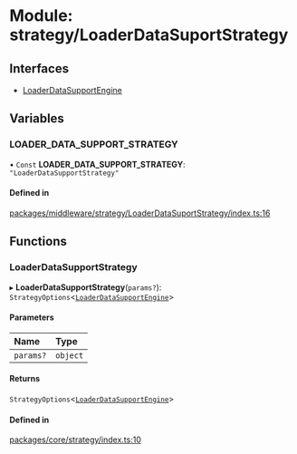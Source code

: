 # Module: strategy/LoaderDataSuportStrategy

## Interfaces

- [LoaderDataSupportEngine](../interfaces/strategy_LoaderDataSuportStrategy.LoaderDataSupportEngine.md)

## Variables

### LOADER\_DATA\_SUPPORT\_STRATEGY

• `Const` **LOADER\_DATA\_SUPPORT\_STRATEGY**: ``"LoaderDataSupportStrategy"``

#### Defined in

[packages/middleware/strategy/LoaderDataSuportStrategy/index.ts:16](https://github.com/Shiotsukikaedesari/vis-three/blob/2f5203e6/packages/middleware/strategy/LoaderDataSuportStrategy/index.ts#L16)

## Functions

### LoaderDataSupportStrategy

▸ **LoaderDataSupportStrategy**(`params?`): `StrategyOptions`<[`LoaderDataSupportEngine`](../interfaces/strategy_LoaderDataSuportStrategy.LoaderDataSupportEngine.md)\>

#### Parameters

| Name | Type |
| :------ | :------ |
| `params?` | `object` |

#### Returns

`StrategyOptions`<[`LoaderDataSupportEngine`](../interfaces/strategy_LoaderDataSuportStrategy.LoaderDataSupportEngine.md)\>

#### Defined in

[packages/core/strategy/index.ts:10](https://github.com/Shiotsukikaedesari/vis-three/blob/2f5203e6/packages/core/strategy/index.ts#L10)
